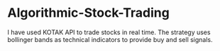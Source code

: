 # Algorithmic-Stock-Trading
I have used KOTAK API to trade stocks in real time. The strategy  uses bollinger bands as technical indicators to provide buy and sell signals.
